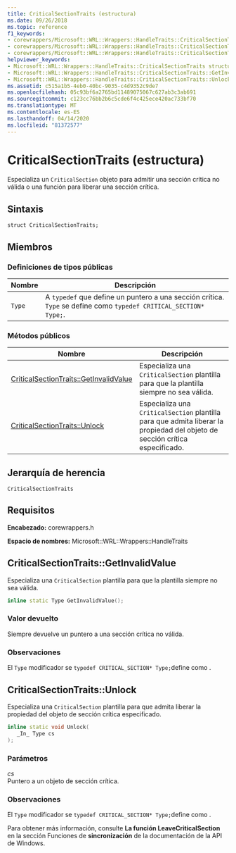 ```yaml
---
title: CriticalSectionTraits (estructura)
ms.date: 09/26/2018
ms.topic: reference
f1_keywords:
- corewrappers/Microsoft::WRL::Wrappers::HandleTraits::CriticalSectionTraits
- corewrappers/Microsoft::WRL::Wrappers::HandleTraits::CriticalSectionTraits::GetInvalidValue
- corewrappers/Microsoft::WRL::Wrappers::HandleTraits::CriticalSectionTraits::Unlock
helpviewer_keywords:
- Microsoft::WRL::Wrappers::HandleTraits::CriticalSectionTraits structure
- Microsoft::WRL::Wrappers::HandleTraits::CriticalSectionTraits::GetInvalidValue method
- Microsoft::WRL::Wrappers::HandleTraits::CriticalSectionTraits::Unlock method
ms.assetid: c515a1b5-4eb0-40bc-9035-c4d9352c9de7
ms.openlocfilehash: 05c93bf6a2765bd11489075067c627ab3c3ab691
ms.sourcegitcommit: c123cc76bb2b6c5cde6f4c425ece420ac733bf70
ms.translationtype: MT
ms.contentlocale: es-ES
ms.lasthandoff: 04/14/2020
ms.locfileid: "81372577"
---
```

# <a name="criticalsectiontraits-structure"></a>CriticalSectionTraits (estructura)

Especializa un `CriticalSection` objeto para admitir una sección crítica no válida o una función para liberar una sección crítica.

## <a name="syntax"></a>Sintaxis

```
struct CriticalSectionTraits;
```

## <a name="members"></a>Miembros

### <a name="public-typedefs"></a>Definiciones de tipos públicas

Nombre   | Descripción
------ | -----------------------------------------------------------------------------------------------------------------
`Type` | A `typedef` que define un puntero a una sección crítica. `Type` se define como `typedef CRITICAL_SECTION* Type;`.

### <a name="public-methods"></a>Métodos públicos

Nombre                                                       | Descripción
---------------------------------------------------------- | -----------------
[CriticalSectionTraits::GetInvalidValue](#getinvalidvalue) | Especializa una `CriticalSection` plantilla para que la plantilla siempre no sea válida.
[CriticalSectionTraits::Unlock](#unlock)                   | Especializa una `CriticalSection` plantilla para que admita liberar la propiedad del objeto de sección crítica especificado.

## <a name="inheritance-hierarchy"></a>Jerarquía de herencia

`CriticalSectionTraits`

## <a name="requirements"></a>Requisitos

**Encabezado:** corewrappers.h

**Espacio de nombres:** Microsoft::WRL::Wrappers::HandleTraits

## <a name="criticalsectiontraitsgetinvalidvalue"></a><a name="getinvalidvalue"></a>CriticalSectionTraits::GetInvalidValue

Especializa una `CriticalSection` plantilla para que la plantilla siempre no sea válida.

```cpp
inline static Type GetInvalidValue();
```

### <a name="return-value"></a>Valor devuelto

Siempre devuelve un puntero a una sección crítica no válida.

### <a name="remarks"></a>Observaciones

El `Type` modificador se `typedef CRITICAL_SECTION* Type;`define como .

## <a name="criticalsectiontraitsunlock"></a><a name="unlock"></a>CriticalSectionTraits::Unlock

Especializa una `CriticalSection` plantilla para que admita liberar la propiedad del objeto de sección crítica especificado.

```cpp
inline static void Unlock(
   _In_ Type cs
);
```

### <a name="parameters"></a>Parámetros

*cs*<br/>
Puntero a un objeto de sección crítica.

### <a name="remarks"></a>Observaciones

El `Type` modificador se `typedef CRITICAL_SECTION* Type;`define como .

Para obtener más información, consulte **La función LeaveCriticalSection** en la sección Funciones de **sincronización** de la documentación de la API de Windows.
